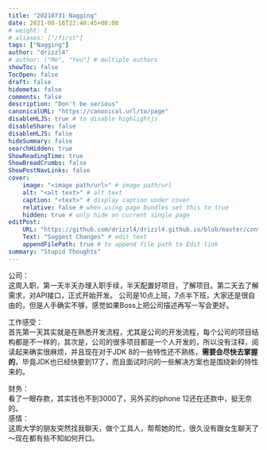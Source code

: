 ```yaml
---
title: "20210731 Nagging"
date: 2021-08-16T22:40:45+08:00
# weight: 1
# aliases: ["/first"]
tags: ["Nagging"]
author: "drizzl4"
# author: ["Me", "You"] # multiple authors
showToc: false
TocOpen: false
draft: false
hidemeta: false
comments: false
description: "Don't be serious"
canonicalURL: "https://canonical.url/to/page"
disableHLJS: true # to disable highlightjs
disableShare: false
disableHLJS: false
hideSummary: false
searchHidden: true
ShowReadingTime: true
ShowBreadCrumbs: false
ShowPostNavLinks: false
cover:
    image: "<image path/url>" # image path/url
    alt: "<alt text>" # alt text
    caption: "<text>" # display caption under cover
    relative: false # when using page bundles set this to true
    hidden: true # only hide on current single page
editPost:
    URL: "https://github.com/drizzl4/drizzl4.github.io/blob/master/content"
    Text: "Suggest Changes" # edit text
    appendFilePath: true # to append file path to Edit link
summary: "Stupid Thoughts"
---
```

公司：  
        这周入职，第一天半天办理入职手续，半天配置好项目，了解项目。第二天去了解需求，对API接口，正式开始开发。
        公司是10点上班，7点半下班，大家还是很自由的，但是人手确实不够，感觉如果Boss上把公司描述再写一写会更好。  

工作感受：   
        首先第一天其实就是在熟悉开发流程，尤其是公司的开发流程，每个公司的项目结构都是不一样的，其次是，公司的很多项目都是一个人开发的，所以没有注释，阅读起来确实很麻烦，并且现在对于JDK 8的一些特性还不熟练，**需要会尽快去掌握的**，毕竟JDK也已经快要到17了，而且面试时问的一些解决方案也是围绕新的特性来的。  

财务：  
        看了一眼存款，其实钱也不到3000了，另外买的iphone 12还在还款中，挺无奈的。  
感情：  
        这周大学的朋友突然找我聊天，做个工具人，帮帮她的忙，很久没有跟女生聊天了～现在都有些不知如何开口。   
